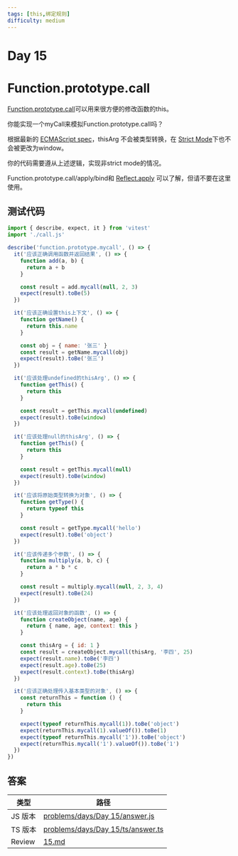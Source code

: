```yaml
---
tags: [this,绑定规则]
difficulty: medium
---
```


# Day 15

# Function.prototype.call

[Function.prototype.call](https://tc39.es/ecma262/#sec-function.prototype.call)可以用来很方便的修改函数的this。

你能实现一个myCall来模拟Function.prototype.call吗？

根据最新的 [ECMAScript spec](https://tc39.es/ecma262/#sec-function.prototype.call)，thisArg 不会被类型转换，在 [Strict Mode](https://developer.mozilla.org/en-US/docs/Web/JavaScript/Reference/Strict_mode)下也不会被更改为window。

你的代码需要遵从上述逻辑，实现非strict mode的情况。

Function.prototype.call/apply/bind和 [Reflect.apply](https://developer.mozilla.org/zh-CN/docs/Web/JavaScript/Reference/Global_Objects/Reflect/apply) 可以了解，但请不要在这里使用。

## 测试代码

```js
import { describe, expect, it } from 'vitest'
import './call.js'

describe('function.prototype.mycall', () => {
  it('应该正确调用函数并返回结果', () => {
    function add(a, b) {
      return a + b
    }

    const result = add.mycall(null, 2, 3)
    expect(result).toBe(5)
  })

  it('应该正确设置this上下文', () => {
    function getName() {
      return this.name
    }

    const obj = { name: '张三' }
    const result = getName.mycall(obj)
    expect(result).toBe('张三')
  })

  it('应该处理undefined的thisArg', () => {
    function getThis() {
      return this
    }

    const result = getThis.mycall(undefined)
    expect(result).toBe(window)
  })

  it('应该处理null的thisArg', () => {
    function getThis() {
      return this
    }

    const result = getThis.mycall(null)
    expect(result).toBe(window)
  })

  it('应该将原始类型转换为对象', () => {
    function getType() {
      return typeof this
    }

    const result = getType.mycall('hello')
    expect(result).toBe('object')
  })

  it('应该传递多个参数', () => {
    function multiply(a, b, c) {
      return a * b * c
    }

    const result = multiply.mycall(null, 2, 3, 4)
    expect(result).toBe(24)
  })

  it('应该处理返回对象的函数', () => {
    function createObject(name, age) {
      return { name, age, context: this }
    }

    const thisArg = { id: 1 }
    const result = createObject.mycall(thisArg, '李四', 25)
    expect(result.name).toBe('李四')
    expect(result.age).toBe(25)
    expect(result.context).toBe(thisArg)
  })

  it('应该正确处理传入基本类型的对象', () => {
    const returnThis = function () {
      return this
    }

    expect(typeof returnThis.mycall(1)).toBe('object')
    expect(returnThis.mycall(1).valueOf()).toBe(1)
    expect(typeof returnThis.mycall('1')).toBe('object')
    expect(returnThis.mycall('1').valueOf()).toBe('1')
  })
})

```

## 答案

| 类型    | 路径                                                                                                                                |
| ------- | ----------------------------------------------------------------------------------------------------------------------------------- |
| JS 版本 | [problems/days/Day 15/answer.js](https://github.com/506-FETL/one-question-per-day/blob/main/problems/days/Day%2015/answer.js)       |
| TS 版本 | [problems/days/Day 15/ts/answer.ts](https://github.com/506-FETL/one-question-per-day/blob/main/problems/days/Day%2015/ts/answer.ts) |
| Review  | [15.md](/review/15)                                                                                                                 |
